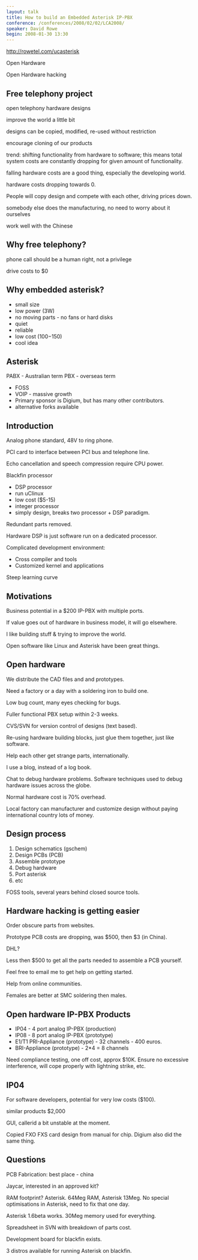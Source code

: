 ```yaml
---
layout: talk
title: How to build an Embedded Asterisk IP-PBX
conference: /conferences/2008/02/02/LCA2008/
speaker: David Rowe
begin: 2008-01-30 13:30
---
```

<http://rowetel.com/ucasterisk>

Open Hardware

Open Hardware hacking

## Free telephony project

open telephony hardware designs

improve the world a little bit

designs can be copied, modified, re-used without restriction

encourage cloning of our products

trend: shifting functionality from hardware to software; this means
total system costs are constantly dropping for given amount of
functionality.

falling hardware costs are a good thing, especially the developing
world.

hardware costs dropping towards 0.

People will copy design and compete with each other, driving prices
down.

somebody else does the manufacturing, no need to worry about it ourselves

work well with the Chinese

## Why free telephony?

phone call should be a human right, not a privilege

drive costs to $0

## Why embedded asterisk?

* small size
* low power (3W)
* no moving parts - no fans or hard disks
* quiet
* reliable
* low cost ($100-$150)
* cool idea

## Asterisk

PABX - Australian term
PBX - overseas term

* FOSS
* VOIP - massive growth
* Primary sponsor is Digium, but has many other contributors.
* alternative forks available

## Introduction

Analog phone standard, 48V to ring phone.

PCI card to interface between PCI bus and telephone line.

Echo cancellation and speech compression require CPU power.

Blackfin processor

* DSP processor
* run uClinux
* low cost ($5-15)
* integer processor
* simply design, breaks two processor + DSP paradigm.

Redundant parts removed.

Hardware DSP is just software run on a dedicated processor.

Complicated development environment:

* Cross compiler and tools
* Customized kernel and applications

Steep learning curve

## Motivations

Business potential in a $200 IP-PBX with multiple ports.

If value goes out of hardware in business model, it will go elsewhere.

I like building stuff & trying to improve the world.

Open software like Linux and Asterisk have been great things.

## Open hardware

We distribute the CAD files and and prototypes.

Need a factory or a day with a soldering iron to build one.

Low bug count, many eyes checking for bugs.

Fuller functional PBX setup within 2-3 weeks.

CVS/SVN for version control of designs (text based).

Re-using hardware building blocks, just glue them together, just
like software.

Help each other get strange parts, internationally.

I use a blog, instead of a log book.

Chat to debug hardware problems. Software techniques used to debug
hardware issues across the globe.

Normal hardware cost is 70% overhead.

Local factory can manufacturer and customize design without paying
international country lots of money.

## Design process

1. Design schematics (gschem)
2. Design PCBs (PCB)
3. Assemble prototype
4. Debug hardware
5. Port asterisk
6. etc

FOSS tools, several years behind closed source tools.

## Hardware hacking is getting easier

Order obscure parts from websites.

Prototype PCB costs are dropping, was $500, then $3 (in China).

DHL?

Less then $500 to get all the parts needed to assemble a PCB yourself.

Feel free to email me to get help on getting started.

Help from online communities.

Females are better at SMC soldering then males.

## Open hardware IP-PBX Products

* IP04 - 4 port analog IP-PBX (production)
* IP08 - 8 port analog IP-PBX (prototype)
* E1/T1 PRI-Appliance (prototype) - 32 channels -  400 euros.
* BRI-Appliance (prototype) - 2*4 = 8 channels

Need compliance testing, one off cost, approx $10K. Ensure no
excessive interference, will cope properly with lightning strike,
etc.

## IP04

For software developers, potential for very low costs ($100).

similar products $2,000

GUI, callerid a bit unstable at the moment.

Copied FXO FXS card design from manual for chip. Digium also did
the same thing.

## Questions

PCB Fabrication: best place - china

Jaycar, interested in an approved kit?

RAM footprint? Asterisk. 64Meg RAM, Asterisk 13Meg. No special
optimisations in Asterisk, need to fix that one day.

Asterisk 1.6beta works. 30Meg memory used for everything.

Spreadsheet in SVN with breakdown of parts cost.

Development board for blackfin exists.

3 distros available for running Asterisk on blackfin.
